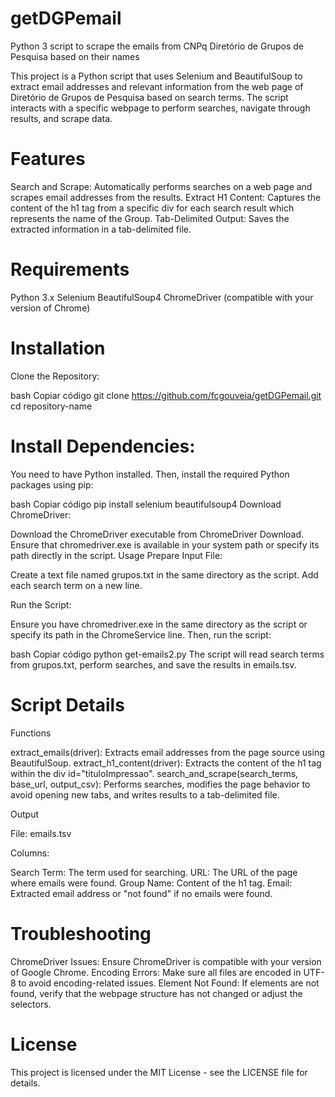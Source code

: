 # getDGPemail

Python 3 script to scrape the emails from CNPq Diretório de Grupos de Pesquisa based on their names

This project is a Python script that uses Selenium and BeautifulSoup to extract email addresses and relevant information from the web page of Diretório de Grupos de Pesquisa based on search terms. The script interacts with a specific webpage to perform searches, navigate through results, and scrape data.

# Features

Search and Scrape: Automatically performs searches on a web page and scrapes email addresses from the results.
Extract H1 Content: Captures the content of the h1 tag from a specific div for each search result which represents the name of the Group.
Tab-Delimited Output: Saves the extracted information in a tab-delimited file.

# Requirements

Python 3.x
Selenium
BeautifulSoup4
ChromeDriver (compatible with your version of Chrome)

# Installation

Clone the Repository:

bash
Copiar código
git clone https://github.com/fcgouveia/getDGPemail.git
cd repository-name

# Install Dependencies:

You need to have Python installed. Then, install the required Python packages using pip:

bash
Copiar código
pip install selenium beautifulsoup4
Download ChromeDriver:

Download the ChromeDriver executable from ChromeDriver Download.
Ensure that chromedriver.exe is available in your system path or specify its path directly in the script.
Usage
Prepare Input File:

Create a text file named grupos.txt in the same directory as the script. Add each search term on a new line.

Run the Script:

Ensure you have chromedriver.exe in the same directory as the script or specify its path in the ChromeService line. Then, run the script:

bash
Copiar código
python get-emails2.py
The script will read search terms from grupos.txt, perform searches, and save the results in emails.tsv.

# Script Details

Functions

extract_emails(driver): Extracts email addresses from the page source using BeautifulSoup.
extract_h1_content(driver): Extracts the content of the h1 tag within the div id="tituloImpressao".
search_and_scrape(search_terms, base_url, output_csv): Performs searches, modifies the page behavior to avoid opening new tabs, and writes results to a tab-delimited file.

Output

File: emails.tsv

Columns:

Search Term: The term used for searching.
URL: The URL of the page where emails were found.
Group Name: Content of the h1 tag.
Email: Extracted email address or "not found" if no emails were found.

# Troubleshooting

ChromeDriver Issues: Ensure ChromeDriver is compatible with your version of Google Chrome.
Encoding Errors: Make sure all files are encoded in UTF-8 to avoid encoding-related issues.
Element Not Found: If elements are not found, verify that the webpage structure has not changed or adjust the selectors.

# License

This project is licensed under the MIT License - see the LICENSE file for details.
